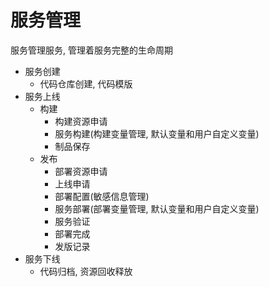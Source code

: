 # 服务管理

服务管理服务, 管理着服务完整的生命周期

+ 服务创建
    + 代码仓库创建, 代码模版
+ 服务上线
    + 构建
        + 构建资源申请
        + 服务构建(构建变量管理, 默认变量和用户自定义变量)
        + 制品保存
    + 发布
        + 部署资源申请
        + 上线申请
        + 部署配置(敏感信息管理)
        + 服务部署(部署变量管理, 默认变量和用户自定义变量)
        + 服务验证
        + 部署完成
        + 发版记录
+ 服务下线
    + 代码归档, 资源回收释放